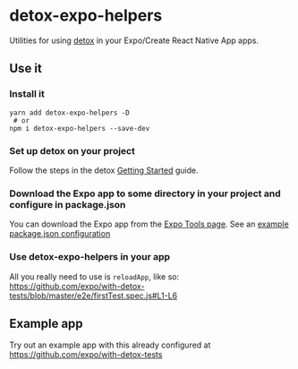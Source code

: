 # detox-expo-helpers

Utilities for using [detox](http://github.com/wix/detox) in your Expo/Create React Native App apps.

## Use it

### Install it

```
yarn add detox-expo-helpers -D
 # or
npm i detox-expo-helpers --save-dev
```

### Set up detox on your project

Follow the steps in the detox [Getting Started](https://github.com/wix/detox/blob/master/docs/Introduction.GettingStarted.md) guide.

### Download the Expo app to some directory in your project and configure in package.json

You can download the Expo app from the [Expo Tools page](https://expo.io/tools). See an [example package.json configuration](https://github.com/expo/with-detox-tests/blob/033020b165452d641f512a9b1a8a291632ce8e8f/package.json#L21-L29)

### Use detox-expo-helpers in your app

All you really need to use is `reloadApp`, like so: https://github.com/expo/with-detox-tests/blob/master/e2e/firstTest.spec.js#L1-L6

## Example app

Try out an example app with this already configured at https://github.com/expo/with-detox-tests
